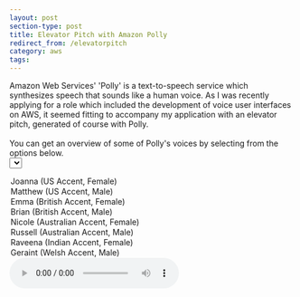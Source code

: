 ```yaml
---
layout: post
section-type: post
title: Elevator Pitch with Amazon Polly
redirect_from: /elevatorpitch
category: aws
tags:
---
```

Amazon Web Services' 'Polly' is a text-to-speech service which synthesizes speech that sounds like a human voice.
As I was recently applying for a role which included the development of voice user interfaces on AWS, it seemed fitting to accompany my application with an elevator pitch, generated of course with Polly.
<br>
<br>
You can get an overview of some of Polly's voices by selecting from the options below.
<br>
<select id="voice-type" style="color: black">
  <option value="https://s3.amazonaws.com/resume-audio-oisin/joanna.mp3">Joanna (US Accent, Female)</option>
  <option value="https://s3.amazonaws.com/resume-audio-oisin/matthew.mp3">Matthew (US Accent, Male)</option>
  <option value="https://s3.amazonaws.com/resume-audio-oisin/emma.mp3">Emma (British Accent, Female)</option>
  <option value="https://s3.amazonaws.com/resume-audio-oisin/brian.mp3">Brian (British Accent, Male)</option>
  <option value="https://s3.amazonaws.com/resume-audio-oisin/nicole.mp3">Nicole (Australian Accent, Female)</option>
  <option value="https://s3.amazonaws.com/resume-audio-oisin/russell.mp3">Russell (Australian Accent, Male)</option>
  <option value="https://s3.amazonaws.com/resume-audio-oisin/raveena.mp3">Raveena (Indian Accent, Female)</option>
  <option value="https://s3.amazonaws.com/resume-audio-oisin/geraint.mp3">Geraint (Welsh Accent, Male)</option>
</select>

<audio controls id="audio-player">
  <source src="https://s3.amazonaws.com/resume-audio-oisin/joanna.mp3" type="audio/mpeg">
</audio>
